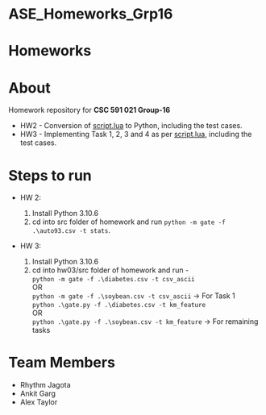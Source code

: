# ASE_Homeworks_Grp16
# Homeworks

# About
Homework repository for **CSC 591 021 Group-16**<br/>
- HW2 - Conversion of <a href="https://github.com/timm/lo/blob/main/docs/gatecode.pdf">script.lua</a> to Python, including the test cases.
- HW3 - Implementing Task 1, 2, 3 and 4 as per <a href="https://github.com/txt/aa24/blob/main/docs/hw03.md">script.lua</a>, including the test cases.
  
# Steps to run
- HW 2:
  1. Install Python 3.10.6
  2. cd into src folder of homework and run ```python -m gate -f .\auto93.csv -t stats```.
     
- HW 3:
  1. Install Python 3.10.6
  2. cd into hw03/src folder of homework and run - 
   <br /> ```python -m gate -f .\diabetes.csv -t csv_ascii```
   <br /> OR
   <br /> ```python -m gate -f .\soybean.csv -t csv_ascii``` -> For Task 1
   <br /> ```python .\gate.py -f .\diabetes.csv -t km_feature```
   <br /> OR
   <br /> ```python .\gate.py -f .\soybean.csv -t km_feature``` -> For remaining tasks
  

# Team Members
 - Rhythm Jagota
 - Ankit Garg
 - Alex Taylor
    
